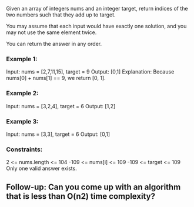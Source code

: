Given an array of integers nums and an integer target, return indices of the two numbers such that they add up to target.

You may assume that each input would have exactly one solution, and you may not use the same element twice.

You can return the answer in any order.

### Example 1:

Input: nums = [2,7,11,15], target = 9
Output: [0,1]
Explanation: Because nums[0] + nums[1] == 9, we return [0, 1].

### Example 2:

Input: nums = [3,2,4], target = 6
Output: [1,2]

### Example 3:

Input: nums = [3,3], target = 6
Output: [0,1]

### Constraints:

2 <= nums.length <= 104
-109 <= nums[i] <= 109
-109 <= target <= 109
Only one valid answer exists.

## Follow-up: Can you come up with an algorithm that is less than O(n2) time complexity?
